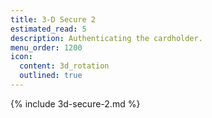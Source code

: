 ```yaml
---
title: 3-D Secure 2
estimated_read: 5
description: Authenticating the cardholder.
menu_order: 1200
icon:
  content: 3d_rotation
  outlined: true
---
```


{% include 3d-secure-2.md %}
